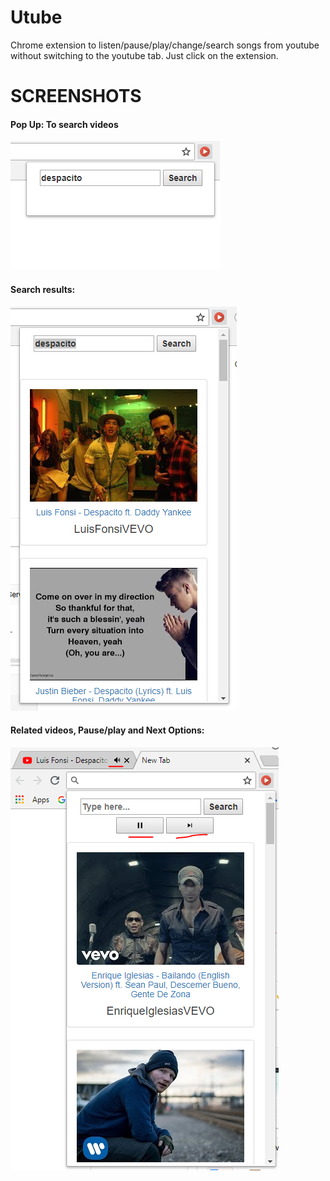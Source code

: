 # Utube
Chrome extension to listen/pause/play/change/search songs from youtube without switching to the youtube tab.
Just click on the extension.


# SCREENSHOTS

#### Pop Up: To search videos

![Popup Screenshot](screenshots/Pop-up-search.PNG?raw=true)

#### Search results:

![Search Screenshot](screenshots/search-results.PNG?raw=true)


#### Related videos, Pause/play and Next Options:

![Pause_Play_and_Next Screenshot](screenshots/Related-videos-pause-next-options.PNG?raw=true)

